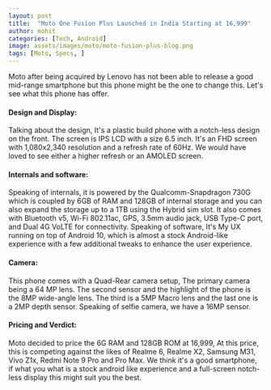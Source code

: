```yaml
---
layout: post
title:  "Moto One Fusion Plus Launched in India Starting at 16,999"
author: mohit
categories: [Tech, Android]
image: assets/images/moto/moto-fusion-plus-blog.png
tags: [Moto, Specs, ]
---
```

Moto after being acquired by Lenovo has not been able to release a good mid-range smartphone but this phone might be the one to change this. Let's see what this phone has offer.

#### Design and Display:
Talking about the design, It's a plastic build phone with a notch-less design on the front. The screen is IPS LCD with a size 6.5 inch. It's an FHD screen with 1,080x2,340 resolution and a refresh rate of 60Hz. We would have loved to see either a higher refresh or an AMOLED screen. 

#### Internals and software:
Speaking of internals, it is powered by the Qualcomm-Snapdragon 730G which is coupled by 6GB of RAM and 128GB of internal storage and you can also expand the storage up to a 1TB using the Hybrid sim slot. It also comes with Bluetooth v5, Wi-Fi 802.11ac, GPS, 3.5mm audio jack, USB Type-C port, and Dual 4G VoLTE for connectivity.  Speaking of software, It's My UX running on top of Android 10, which is almost a stock Android-like experience with a few additional tweaks to enhance the user experience.

#### Camera:
This phone comes with a Quad-Rear camera setup, The primary camera being a 64 MP lens. The second sensor and the highlight of the phone is the  8MP wide-angle lens. The third is a 5MP Macro lens and the last one is a 2MP depth sensor. Speaking of selfie camera, we have a 16MP sensor.

#### Pricing and Verdict:
Moto decided to price the 6G RAM and 128GB ROM at 16,999, At this price, this is competing against the likes of Realme 6, Realme X2, Samsung M31, Vivo Z1x, Redmi Note 9 Pro and Pro Max. We think it's a good smartphone, if what you what is a stock android like experience and a full-screen notch-less display this might suit you the best.


